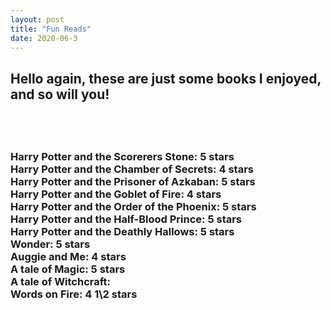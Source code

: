 ```yaml
---
layout: post
title: "Fun Reads"
date: 2020-06-3
---
```

<h2>Hello again, these are just some books
I enjoyed, and so will you!<h2> <br>




<h3>Harry Potter and the Scorerers Stone: 5 stars <br>
Harry Potter and the Chamber of Secrets: 4 stars <br>
Harry Potter and the Prisoner of Azkaban: 5 stars <br>
Harry Potter and the Goblet of Fire: 4 stars <br>
Harry Potter and the Order of the Phoenix: 5 stars <br>
Harry Potter and the Half-Blood Prince: 5 stars <br>
Harry Potter and the Deathly Hallows: 5 stars <br>
Wonder: 5 stars <br>
Auggie and Me: 4 stars <br>
A tale of Magic: 5 stars <br>
A tale of Witchcraft:<br>
Words on Fire: 4 1\2 stars <br> <h3>
